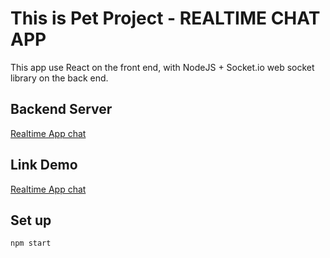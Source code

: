 # This is Pet Project - REALTIME CHAT APP

This app use React on the front end, with NodeJS + Socket.io web socket library on the back end.

## Backend Server
[Realtime App chat](https://realtim-chat-project.herokuapp.com/)

## Link Demo 

[Realtime App chat](https://nostalgic-pasteur-6fa8f0.netlify.app/)

## Set up

```
npm start
```